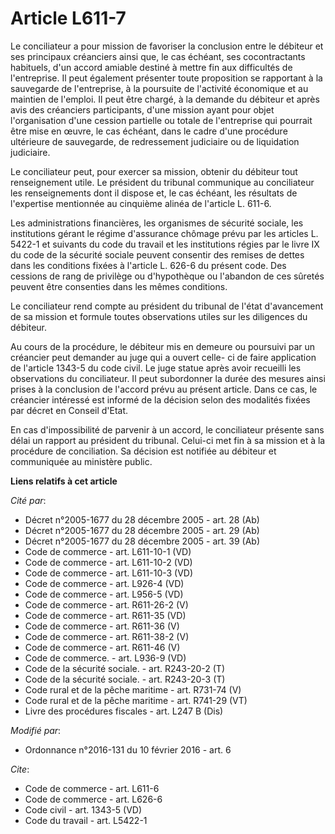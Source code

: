 # Article L611-7

Le conciliateur a pour mission de favoriser la conclusion entre le débiteur et ses principaux créanciers ainsi que, le cas
échéant, ses cocontractants habituels, d'un accord amiable destiné à mettre fin aux difficultés de l'entreprise. Il peut
également présenter toute proposition se rapportant à la sauvegarde de l'entreprise, à la poursuite de l'activité économique
et au maintien de l'emploi. Il peut être chargé, à la demande du débiteur et après avis des créanciers participants, d'une
mission ayant pour objet l'organisation d'une cession partielle ou totale de l'entreprise qui pourrait être mise en œuvre, le
cas échéant, dans le cadre d'une procédure ultérieure de sauvegarde, de redressement judiciaire ou de liquidation
judiciaire. 

Le conciliateur peut, pour exercer sa mission, obtenir du débiteur tout renseignement utile. Le président du tribunal
communique au conciliateur les renseignements dont il dispose et, le cas échéant, les résultats de l'expertise mentionnée au
cinquième alinéa de l'article L. 611-6. 

Les administrations financières, les organismes de sécurité sociale, les institutions gérant le régime d'assurance chômage
prévu par les articles L. 5422-1 et suivants du code du travail et les institutions régies par le livre IX du code de la
sécurité sociale peuvent consentir des remises de dettes dans les conditions fixées à l'article L. 626-6 du présent code. Des
cessions de rang de privilège ou d'hypothèque ou l'abandon de ces sûretés peuvent être consenties dans les mêmes conditions. 

Le conciliateur rend compte au président du tribunal de l'état d'avancement de sa mission et formule toutes observations
utiles sur les diligences du débiteur. 

Au cours de la procédure, le débiteur mis en demeure ou poursuivi par un créancier peut demander au juge qui a ouvert celle-
ci de faire application de l'article 1343-5 du code civil. Le juge statue après avoir recueilli les observations du
conciliateur. Il peut subordonner la durée des mesures ainsi prises à la conclusion de l'accord prévu au présent article.
Dans ce cas, le créancier intéressé est informé de la décision selon des modalités fixées par décret en Conseil d'Etat. 

En cas d'impossibilité de parvenir à un accord, le conciliateur présente sans délai un rapport au président du tribunal.
Celui-ci met fin à sa mission et à la procédure de conciliation. Sa décision est notifiée au débiteur et communiquée au
ministère public.

**Liens relatifs à cet article**

_Cité par_:

  - Décret n°2005-1677 du 28 décembre 2005 - art. 28 (Ab)
  - Décret n°2005-1677 du 28 décembre 2005 - art. 29 (Ab)
  - Décret n°2005-1677 du 28 décembre 2005 - art. 39 (Ab)
  - Code de commerce - art. L611-10-1 (VD)
  - Code de commerce - art. L611-10-2 (VD)
  - Code de commerce - art. L611-10-3 (VD)
  - Code de commerce - art. L926-4 (VD)
  - Code de commerce - art. L956-5 (VD)
  - Code de commerce - art. R611-26-2 (V)
  - Code de commerce - art. R611-35 (VD)
  - Code de commerce - art. R611-36 (V)
  - Code de commerce - art. R611-38-2 (V)
  - Code de commerce - art. R611-46 (V)
  - Code de commerce. - art. L936-9 (VD)
  - Code de la sécurité sociale. - art. R243-20-2 (T)
  - Code de la sécurité sociale. - art. R243-20-3 (T)
  - Code rural et de la pêche maritime - art. R731-74 (V)
  - Code rural et de la pêche maritime - art. R741-29 (VT)
  - Livre des procédures fiscales - art. L247 B (Dis)

_Modifié par_:

  - Ordonnance n°2016-131 du 10 février 2016 - art. 6

_Cite_:

  - Code de commerce - art. L611-6
  - Code de commerce - art. L626-6
  - Code civil - art. 1343-5 (VD)
  - Code du travail - art. L5422-1
